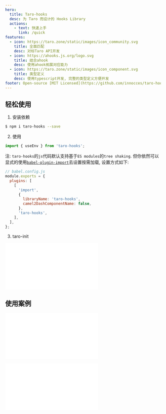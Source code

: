 ```yaml
---
hero:
  title: Taro-hooks
  desc: 为 Taro 而设计的 Hooks Library
  actions:
    - text: 快速上手
      link: /quick
features:
  - icon: https://taro.zone/static/images/icon_community.svg
    title: 全面匹配
    desc: 对标Taro API开发
  - icon: https://ahooks.js.org/logo.svg
    title: 结合ahook
    desc: 使用ahook拓展对应能力
  - icon: https://taro.zone/static/images/icon_component.svg
    title: 类型定义
    desc: 使用typescript开发, 完整的类型定义方便开发
footer: Open-source [MIT Licensed](https://github.com/innocces/taro-hooks/blob/main/LICENSE) | Copyright © 2021<br />Powered by [taro-hooks](https://github.com/innocces/taro-hooks)
---
```


## 轻松使用

1. 安装依赖

```bash
$ npm i taro-hooks --save
```

2. 使用

```jsx | pure
import { useEnv } from 'taro-hooks';
```

注: `taro-hooks`的`js`代码默认支持基于`ES modules`的`tree shaking`. 但你依然可以显式的使用[`babel-plugin-import`](https://github.com/ant-design/babel-plugin-import)去设置按需加载, 设置方式如下:

```js | pure
// babel.config.js
module.exports = {
  plugins: [
    [
      'import',
      {
        libraryName: 'taro-hooks',
        camel2DashComponentName: false,
      },
      'taro-hooks',
    ],
  ],
};
```

3. taro-init

<embed src="../packages/hooks/README.md#L82-L88"></embed>

## 使用案例

<embed src="../packages/hooks/README.md#L19-L72"></embed>

<embed src="../packages/hooks/README.md#L145-L290"></embed>
